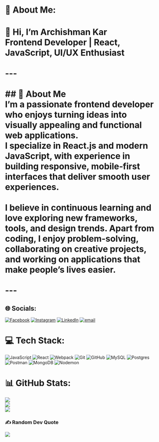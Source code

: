 # 💫 About Me:
# 👋 Hi, I’m Archishman Kar  <br>**Frontend Developer | React, JavaScript, UI/UX Enthusiast**  <br><br>---<br><br>## 🌟 About Me  <br>I’m a passionate **frontend developer** who enjoys turning ideas into visually appealing and functional web applications.  <br>I specialize in **React.js and modern JavaScript**, with experience in building responsive, mobile‑first interfaces that deliver smooth user experiences.  <br><br>I believe in continuous learning and love exploring new frameworks, tools, and design trends. Apart from coding, I enjoy problem-solving, collaborating on creative projects, and working on applications that make people’s lives easier.  <br><br>---<br>


## 🌐 Socials:
[![Facebook](https://img.shields.io/badge/Facebook-%231877F2.svg?logo=Facebook&logoColor=white)](https://facebook.com/61571095382157) [![Instagram](https://img.shields.io/badge/Instagram-%23E4405F.svg?logo=Instagram&logoColor=white)](https://instagram.com/archishman_kar) [![LinkedIn](https://img.shields.io/badge/LinkedIn-%230077B5.svg?logo=linkedin&logoColor=white)](https://linkedin.com/in/archishman-kar-15131336b) [![email](https://img.shields.io/badge/Email-D14836?logo=gmail&logoColor=white)](mailto:archishmankar74@gmail.com) 

# 💻 Tech Stack:
![JavaScript](https://img.shields.io/badge/javascript-%23323330.svg?style=for-the-badge&logo=javascript&logoColor=%23F7DF1E) ![React](https://img.shields.io/badge/react-%2320232a.svg?style=for-the-badge&logo=react&logoColor=%2361DAFB) ![Webpack](https://img.shields.io/badge/webpack-%238DD6F9.svg?style=for-the-badge&logo=webpack&logoColor=black) ![Git](https://img.shields.io/badge/git-%23F05033.svg?style=for-the-badge&logo=git&logoColor=white) ![GitHub](https://img.shields.io/badge/github-%23121011.svg?style=for-the-badge&logo=github&logoColor=white) ![MySQL](https://img.shields.io/badge/mysql-4479A1.svg?style=for-the-badge&logo=mysql&logoColor=white) ![Postgres](https://img.shields.io/badge/postgres-%23316192.svg?style=for-the-badge&logo=postgresql&logoColor=white) ![Postman](https://img.shields.io/badge/Postman-FF6C37?style=for-the-badge&logo=postman&logoColor=white) ![MongoDB](https://img.shields.io/badge/MongoDB-%234ea94b.svg?style=for-the-badge&logo=mongodb&logoColor=white) ![Nodemon](https://img.shields.io/badge/NODEMON-%23323330.svg?style=for-the-badge&logo=nodemon&logoColor=%BBDEAD)
# 📊 GitHub Stats:
![](https://github-readme-stats.vercel.app/api?username=archishman-cell&theme=transparent&hide_border=false&include_all_commits=false&count_private=false)<br/>
![](https://nirzak-streak-stats.vercel.app/?user=archishman-cell&theme=transparent&hide_border=false)<br/>
![](https://github-readme-stats.vercel.app/api/top-langs/?username=archishman-cell&theme=transparent&hide_border=false&include_all_commits=false&count_private=false&layout=compact)

### ✍️ Random Dev Quote
![](https://quotes-github-readme.vercel.app/api?type=horizontal&theme=radical)

<!-- Proudly created with GPRM ( https://gprm.itsvg.in ) -->
